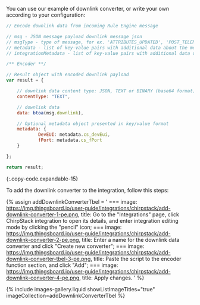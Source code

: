 You can use our example of downlink converter, or write your own according to your configuration:

```javascript
// Encode downlink data from incoming Rule Engine message

// msg - JSON message payload downlink message json
// msgType - type of message, for ex. 'ATTRIBUTES_UPDATED', 'POST_TELEMETRY_REQUEST', etc.
// metadata - list of key-value pairs with additional data about the message
// integrationMetadata - list of key-value pairs with additional data defined in Integration executing this converter

/** Encoder **/

// Result object with encoded downlink payload
var result = {

    // downlink data content type: JSON, TEXT or BINARY (base64 format)
    contentType: "TEXT",

    // downlink data
    data: btoa(msg.downlink),

    // Optional metadata object presented in key/value format
    metadata: {
            DevEUI: metadata.cs_devEui,
            fPort: metadata.cs_fPort
    }

};

return result;
```
{:.copy-code.expandable-15}

To add the downlink converter to the integration, follow this steps:

{% assign addDownlinkConverterTbel = '
    ===
        image: https://img.thingsboard.io/user-guide/integrations/chirpstack/add-downlink-converter-1-pe.png,
        title: Go to the "Integrations" page, click ChirpStack integration to open its details, and enter integration editing mode by clicking the "pencil" icon;
    ===
        image: https://img.thingsboard.io/user-guide/integrations/chirpstack/add-downlink-converter-2-pe.png,
        title: Enter a name for the downlink data converter and click "Create new converter";
    ===
        image: https://img.thingsboard.io/user-guide/integrations/chirpstack/add-downlink-converter-tbel-3-pe.png,
        title: Paste the script to the encoder function section, and click "Add";
    ===
        image: https://img.thingsboard.io/user-guide/integrations/chirpstack/add-downlink-converter-4-pe.png,
        title: Apply changes.
'
%}

{% include images-gallery.liquid showListImageTitles="true" imageCollection=addDownlinkConverterTbel %}
